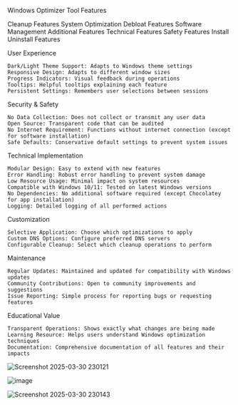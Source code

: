 Windows Optimizer Tool Features

Cleanup Features
System Optimization
Debloat Features
Software Management
Additional Features
Technical Features
Safety Features
Install Uninstall Features

User Experience

    Dark/Light Theme Support: Adapts to Windows theme settings
    Responsive Design: Adapts to different window sizes
    Progress Indicators: Visual feedback during operations
    Tooltips: Helpful tooltips explaining each feature
    Persistent Settings: Remembers user selections between sessions

Security & Safety

    No Data Collection: Does not collect or transmit any user data
    Open Source: Transparent code that can be audited
    No Internet Requirement: Functions without internet connection (except for software installation)
    Safe Defaults: Conservative default settings to prevent system issues

Technical Implementation

    Modular Design: Easy to extend with new features
    Error Handling: Robust error handling to prevent system damage
    Low Resource Usage: Minimal impact on system resources
    Compatible with Windows 10/11: Tested on latest Windows versions
    No Dependencies: No additional software required (except Chocolatey for app installation)
    Logging: Detailed logging of all performed actions

Customization

    Selective Application: Choose which optimizations to apply
    Custom DNS Options: Configure preferred DNS servers
    Configurable Cleanup: Select which cleanup operations to perform

Maintenance

    Regular Updates: Maintained and updated for compatibility with Windows updates
    Community Contributions: Open to community improvements and suggestions
    Issue Reporting: Simple process for reporting bugs or requesting features

Educational Value

    Transparent Operations: Shows exactly what changes are being made
    Learning Resource: Helps users understand Windows optimization techniques
    Documentation: Comprehensive documentation of all features and their impacts

![Screenshot 2025-03-30 230121](https://github.com/user-attachments/assets/c011ffa7-7b14-44f3-a343-69a1c3e74961)

![image](https://github.com/user-attachments/assets/c8309d2c-fe73-4cc2-aed8-ee577940c73e)

![Screenshot 2025-03-30 230143](https://github.com/user-attachments/assets/74b39188-1ce0-4486-8739-686f8e5679bd)
